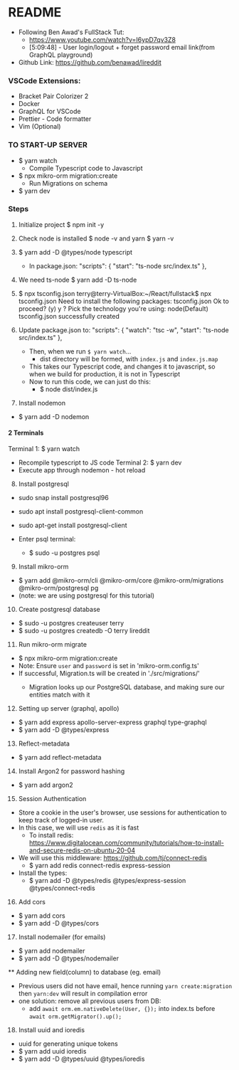 # README 
- Following Ben Awad's FullStack Tut:
  - https://www.youtube.com/watch?v=I6ypD7qv3Z8
  - [5:09:48] - User login/logout + forget password email link(from GraphQL playground)
- Github Link: https://github.com/benawad/lireddit


### VSCode Extensions:
- Bracket Pair Colorizer 2
- Docker
- GraphQL for VSCode
- Prettier - Code formatter
- Vim (Optional)

### TO START-UP SERVER
- $ yarn watch
  - Compile Typescript code to Javascript
- $ npx mikro-orm migration:create
  - Run Migrations on schema
- $ yarn dev



### Steps
1. Initialize project
    $ npm init -y

2. Check node is installed
    $ node -v
    and yarn
    $ yarn -v

3. $ yarn add -D @types/node typescript
   - In package.json:
    "scripts": {
        "start": "ts-node src/index.ts"
        },

4. We need ts-node
    $ yarn add -D ts-node

5. $ npx tsconfig.json
        terry@terry-VirtualBox:~/React/fullstack$ npx tsconfig.json
        Need to install the following packages:
        tsconfig.json
        Ok to proceed? (y) y
        ? Pick the technology you're using: node(Default)
        tsconfig.json successfully created

6. Update package.json to:
    "scripts": {
    "watch": "tsc -w",
    "start": "ts-node src/index.ts"
  },

    - Then, when we run `$ yarn watch`...
      - dist directory will be formed, with `index.js` and `index.js.map`
    - This takes our Typescript code, and changes it to javascript, so when we build for production, it is not in Typescript
    - Now to run this code, we can just do this:
      - $ node dist/index.js

7. Install nodemon
  - $ yarn add -D nodemon

#### 2 Terminals 
Terminal 1: $ yarn watch
  - Recompile typescript to JS code
Terminal 2: $ yarn dev
  - Execute app through nodemon - hot reload

8. Install postgresql
  - sudo snap install postgresql96
  - sudo apt install postgresql-client-common
  - sudo apt-get install postgresql-client

- Enter psql terminal:
  - $ sudo -u postgres psql

9. Install mikro-orm
  - $ yarn add @mikro-orm/cli @mikro-orm/core @mikro-orm/migrations @mikro-orm/postgresql pg
  - (note: we are using postgresql for this tutorial)

10. Create postgresql database
  - $ sudo -u postgres createuser terry
  - $ sudo -u postgres createdb -O terry lireddit

11. Run mikro-orm migrate
  - $ npx mikro-orm migration:create
  - Note: Ensure `user` and `password` is set in 'mikro-orm.config.ts'
  - If successful, Migration<someNumbers>.ts will be created in './src/migrations/'
    - Migration looks up our PostgreSQL database, and making sure our entities match with it

12. Setting up server (graphql, apollo)
  - $ yarn add express apollo-server-express graphql type-graphql
  - $ yarn add -D @types/express


13. Reflect-metadata
  - $ yarn add reflect-metadata

14. Install Argon2 for password hashing
  - $ yarn add argon2

15. Session Authentication
  - Store a cookie in the user's browser, use sessions for authentication to keep track of logged-in user.
  - In this case, we will use `redis` as it is fast
    - To install redis: https://www.digitalocean.com/community/tutorials/how-to-install-and-secure-redis-on-ubuntu-20-04
  - We will use this middleware: https://github.com/tj/connect-redis
    - $ yarn add redis connect-redis express-session
  - Install the types:
    - $ yarn add -D @types/redis @types/express-session @types/connect-redis
  
16. Add cors
  - $ yarn add cors
  - $ yarn add -D @types/cors

17. Install nodemailer (for emails)
  - $ yarn add nodemailer
  - $ yarn add -D @types/nodemailer

** Adding new field(column) to database (eg. email)
- Previous users did not have email, hence running `yarn create:migration` then `yarn:dev` will result in compilation error
- one solution: remove all previous users from DB:
  - add `await orm.em.nativeDelete(User, {});` into index.ts before
        `await orm.getMigrator().up();`


18. Install uuid and ioredis
  - uuid for generating unique tokens
  - $ yarn add uuid ioredis
  - $ yarn add -D @types/uuid @types/ioredis
